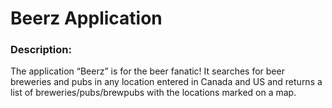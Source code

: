 # Beerz Application

### Description:  

The application “Beerz” is for the beer fanatic!  It searches for beer breweries and pubs in any location entered in Canada and US and returns a list of breweries/pubs/brewpubs with the locations marked on a map.

